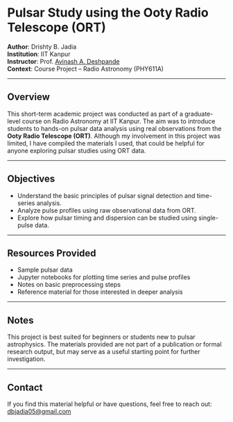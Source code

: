 # Pulsar Study using the Ooty Radio Telescope (ORT)

**Author**: Drishty B. Jadia  
**Institution**: IIT Kanpur  
**Instructor**: Prof. [Avinash A. Deshpande](https://home.iitk.ac.in/~desh/)  
**Context**: Course Project – Radio Astronomy (PHY611A)  

---

## Overview

This short-term academic project was conducted as part of a graduate-level course on Radio Astronomy at IIT Kanpur. The aim was to introduce students to hands-on pulsar data analysis using real observations from the **Ooty Radio Telescope (ORT)**. Although my involvement in this project was limited, I have compiled the materials I used, that could be helpful for anyone exploring pulsar studies using ORT data.

---

## Objectives

- Understand the basic principles of pulsar signal detection and time-series analysis.
- Analyze pulse profiles using raw observational data from ORT.
- Explore how pulsar timing and dispersion can be studied using single-pulse data.

---

## Resources Provided

- Sample pulsar data 
- Jupyter notebooks for plotting time series and pulse profiles
- Notes on basic preprocessing steps
- Reference material for those interested in deeper analysis

---

## Notes

This project is best suited for beginners or students new to pulsar astrophysics. The materials provided are not part of a publication or formal research output, but may serve as a useful starting point for further investigation.

---

## Contact

If you find this material helpful or have questions, feel free to reach out:  
dbjadia05@gmail.com
